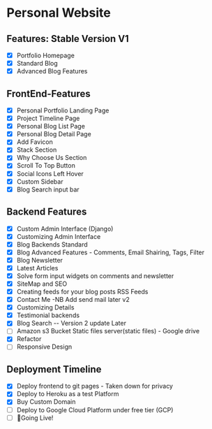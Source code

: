 # Personal Website

## Features: Stable Version V1

* [x] Portfolio Homepage
* [x] Standard Blog
* [x] Advanced Blog Features

## FrontEnd-Features

* [x] Personal Portfolio Landing Page
* [x] Project Timeline Page
* [x] Personal Blog List Page
* [x] Personal Blog Detail Page
* [x] Add Favicon
* [x] Stack Section
* [x] Why Choose Us Section
* [x] Scroll To Top Button
* [x] Social Icons Left Hover
* [x] Custom Sidebar
* [x] Blog Search input bar

## Backend Features

* [x] Custom Admin Interface (Django)
* [x] Customizing Admin Interface
* [x] Blog Backends Standard
* [x] Blog Advanced Features - Comments, Email Shairing, Tags, Filter
* [x] Blog Newsletter
* [x] Latest Articles
* [x] Solve form input widgets on comments and newsletter
* [x] SiteMap and SEO
* [x] Creating feeds for your blog posts RSS Feeds
* [x] Contact Me -NB Add send mail later v2
* [x] Customizing Details
* [x] Testimonial backends
* [x] Blog Search -- Version 2 update Later
* [ ] Amazon s3 Bucket Static files server(static files) - Google drive
* [x] Refactor
* [ ] Responsive Design

## Deployment Timeline

* [x] Deploy frontend to git pages - Taken down for privacy
* [x] Deploy to Heroku as a test Platform
* [x] Buy Custom Domain
* [ ] Deploy to Google Cloud Platform under free tier (GCP)
* [ ] 🚀Going Live!
